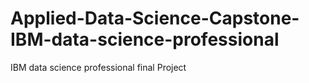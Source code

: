 # Applied-Data-Science-Capstone-IBM-data-science-professional
IBM data science professional final Project
